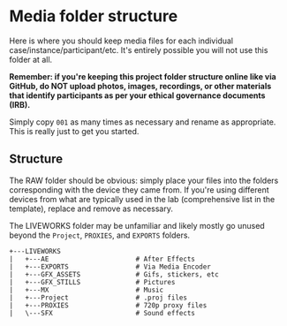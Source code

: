 # Media folder structure

Here is where you should keep media files for each individual case/instance/participant/etc. It's entirely possible you will not use this folder at all.

**Remember: if you're keeping this project folder structure online like via GitHub, do NOT upload photos, images, recordings, or other materials that identify participants as per your ethical governance documents (IRB).**

Simply copy `001` as many times as necessary and rename as appropriate. This is really just to get you started.

## Structure

The RAW folder should be obvious: simply place your files into the folders corresponding with the device they came from. If you're using different devices from what are typically used in the lab (comprehensive list in the template), replace and remove as necessary.

The LIVEWORKS folder may be unfamiliar and likely mostly go unused beyond the `Project`, `PROXIES`, and `EXPORTS` folders. 

```text
+---LIVEWORKS
|   +---AE                      # After Effects
|   +---EXPORTS                 # Via Media Encoder
|   +---GFX_ASSETS              # Gifs, stickers, etc
|   +---GFX_STILLS              # Pictures
|   +---MX                      # Music
|   +---Project                 # .proj files
|   +---PROXIES                 # 720p proxy files
|   \---SFX                     # Sound effects
```